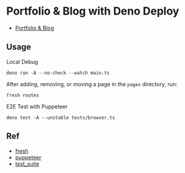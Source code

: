 # Portfolio & Blog with Deno Deploy

- [Portfolio & Blog](https://drs-t0m0.deno.dev/)

## Usage

Local Debug

```
deno run -A --no-check --watch main.ts
```

After adding, removing, or moving a page in the `pages` directory, run:

```
fresh routes
```

E2E Test with Puppeteer

```
deno test -A --unstable tests/browser.ts
```

## Ref

- [fresh](https://github.com/lucacasonato/fresh)
- [puppeteer](https://github.com/lucacasonato/deno-puppeteer)
- [test_suite](https://github.com/udibo/test_suite)

